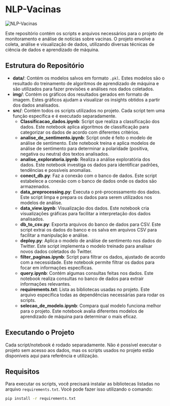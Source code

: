 # NLP-Vacinas

![NLP-Vacinas](https://www.camara.leg.br/midias/image/2021/06/img20201022140139807-768x512.jpg)

Este repositório contém os scripts e arquivos necessários para o projeto de monitoramento e análise de notícias sobre vacinas. O projeto envolve a coleta, análise e visualização de dados, utilizando diversas técnicas de ciência de dados e aprendizado de máquina.

## Estrutura do Repositório

- **data/**: Contém os modelos salvos em formato `.pkl`. Estes modelos são o resultado do treinamento de algoritmos de aprendizado de máquina e são utilizados para fazer previsões e análises nos dados coletados.
- **img/**: Contém os gráficos dos resultados gerados em formato de imagem. Estes gráficos ajudam a visualizar os insights obtidos a partir dos dados analisados.
- **src/**: Contém todos os scripts utilizados no projeto. Cada script tem uma função específica e é executado separadamente.
  - **Classificacao_dados.ipynb**: Script que realiza a classificação dos dados. Este notebook aplica algoritmos de classificação para categorizar os dados de acordo com diferentes critérios.
  - **analise_de_sentimento.ipynb**: Script onde é feito o modelo de análise de sentimento. Este notebook treina e aplica modelos de análise de sentimento para determinar a polaridade (positiva, negativa ou neutra) dos textos analisados.
  - **analise_exploratoria.ipynb**: Realiza a análise exploratória dos dados. Este notebook investiga os dados para identificar padrões, tendências e possíveis anomalias.
  - **conect_db.py**: Faz a conexão com o banco de dados. Este script estabelece a conexão com o banco de dados onde os dados são armazenados.
  - **data_preprocessing.py**: Executa o pré-processamento dos dados. Este script limpa e prepara os dados para serem utilizados nos modelos de análise.
  - **data_view.ipynb**: Visualização dos dados. Este notebook cria visualizações gráficas para facilitar a interpretação dos dados analisados.
  - **db_to_csv.py**: Exporta arquivos do banco de dados para CSV. Este script extrai os dados do banco e os salva em arquivos CSV para facilitar a manipulação e análise.
  - **deploy.py**: Aplica o modelo de análise de sentimento nos dados do Twitter. Este script implementa o modelo treinado para analisar novos dados coletados do Twitter.
  - **filter_paginas.ipynb**: Script para filtrar os dados, ajustado de acordo com a necessidade. Este notebook permite filtrar os dados para focar em informações específicas.
  - **query.ipynb**: Contém algumas consultas feitas nos dados. Este notebook realiza consultas no banco de dados para extrair informações relevantes.
  - **requirements.txt**: Lista as bibliotecas usadas no projeto. Este arquivo especifica todas as dependências necessárias para rodar os scripts.
  - **selecao_de_modelo.ipynb**: Compara qual modelo funciona melhor para o projeto. Este notebook avalia diferentes modelos de aprendizado de máquina para determinar o mais eficaz.

## Executando o Projeto

Cada script/notebook é rodado separadamente. Não é possível executar o projeto sem acesso aos dados, mas os scripts usados no projeto estão disponíveis aqui para referência e utilização.

## Requisitos

Para executar os scripts, você precisará instalar as bibliotecas listadas no arquivo `requirements.txt`. Você pode fazer isso utilizando o comando:

```bash
pip install -r requirements.txt
